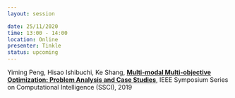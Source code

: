 ```yaml
---
layout: session

date: 25/11/2020
time: 13:00 - 14:00
location: Online
presenter: Tinkle
status: upcoming
---
```

Yiming Peng,
Hisao Ishibuchi,
Ke Shang,
**[Multi-modal Multi-objective Optimization: Problem Analysis and Case Studies](
papers/0040-multi-modal-moo-analysis)**,
IEEE Symposium Series on Computational Intelligence (SSCI),
2019
